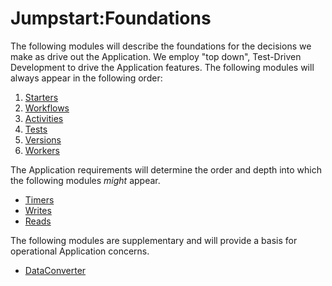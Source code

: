 # Jumpstart:Foundations

The following modules will describe the foundations for the decisions we make as drive out the Application.
We employ "top down", Test-Driven Development to drive the Application features.
The following modules will always appear in the following order:

1. [Starters](Starters.md)
2. [Workflows](Workflows.md)
3. [Activities](Activities.md)
4. [Tests](Tests.md)
5. [Versions](Versions.md)
6. [Workers](Workers.md)

The Application requirements will determine the order and depth into which the following modules _might_ appear. 

* [Timers](Timers.md)
* [Writes](Writes.md)
* [Reads](Reads.md)

The following modules are supplementary and will provide a basis for operational Application concerns.

* [DataConverter](DataConverter.md)
